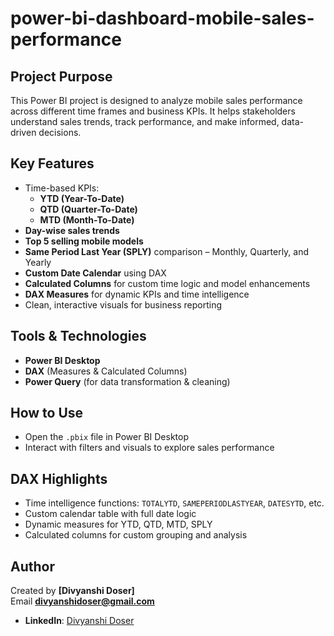# power-bi-dashboard-mobile-sales-performance

## Project Purpose  
This Power BI project is designed to analyze mobile sales performance across different time frames and business KPIs. It helps stakeholders understand sales trends, track performance, and make informed, data-driven decisions.

## Key Features  
- Time-based KPIs:  
  - **YTD (Year-To-Date)**  
  - **QTD (Quarter-To-Date)**  
  - **MTD (Month-To-Date)**  
- **Day-wise sales trends**  
- **Top 5 selling mobile models**  
- **Same Period Last Year (SPLY)** comparison – Monthly, Quarterly, and Yearly  
- **Custom Date Calendar** using DAX  
- **Calculated Columns** for custom time logic and model enhancements  
- **DAX Measures** for dynamic KPIs and time intelligence  
- Clean, interactive visuals for business reporting  

## Tools & Technologies  
- **Power BI Desktop**  
- **DAX** (Measures & Calculated Columns)  
- **Power Query** (for data transformation & cleaning)

## How to Use  
- Open the `.pbix` file in Power BI Desktop  
- Interact with filters and visuals to explore sales performance  


## DAX Highlights  
- Time intelligence functions: `TOTALYTD`, `SAMEPERIODLASTYEAR`, `DATESYTD`, etc.  
- Custom calendar table with full date logic  
- Dynamic measures for YTD, QTD, MTD, SPLY  
- Calculated columns for custom grouping and analysis  

## Author  
Created by **[Divyanshi Doser]**    
Email **divyanshidoser@gmail.com**

- **LinkedIn**: [Divyanshi Doser](https://www.linkedin.com/in/divyanshi-doser)

